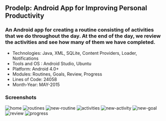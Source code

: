 ## Prodelp: Android App for Improving Personal Productivity
### An Android app for creating a routine consisting of activities that we do throughout the day. At the end of the day, we review the activities and see how many of them we have completed.


* Technologies: Java, XML, SQLite, Content Providers, Loader, Notifications
* Tools and OS : Android Studio, Ubuntu
* Platform: Android 4.0+
* Modules: Routines, Goals, Review, Progress
* Lines of Code:  24058
* Month-Year: MAY-2015

### Screenshots

![home](screenshots/home.png)
![routines](screenshots/routines.png)
![new-routine](screenshots/new-routine.png)
![activities](screenshots/activities.png)
![new-activity](screenshots/new-activity.png)
![new-goal](screenshots/new-goal.png)
![review](screenshots/review.png)
![progress](screenshots/progress.png)
